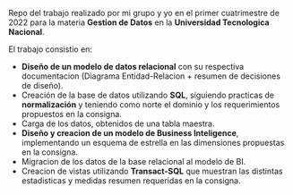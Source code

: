 Repo del trabajo realizado por mi grupo y yo en el primer cuatrimestre de 2022 para la materia **Gestion de Datos** en la **Universidad Tecnologica Nacional**.

El trabajo consistio en:
* **Diseño de un modelo de datos relacional** con su respectiva documentacion (Diagrama Entidad-Relacion + resumen de decisiones de diseño).
* Creación de la base de datos utilizando **SQL**, siguiendo practicas de **normalización** y teniendo como norte el dominio y los requerimientos propuestos en la consigna.
* Carga de los datos, obtenidos de una tabla maestra.
* **Diseño y creacion de un modelo de Business Inteligence**, implementando un esquema de estrella en las dimensiones propuestas en la consigna.
* Migracion de los datos de la base relacional al modelo de BI.
* Creacion de vistas utilizando **Transact-SQL** que muestran las distintas estadisticas y medidas resumen requeridas en la consigna.
